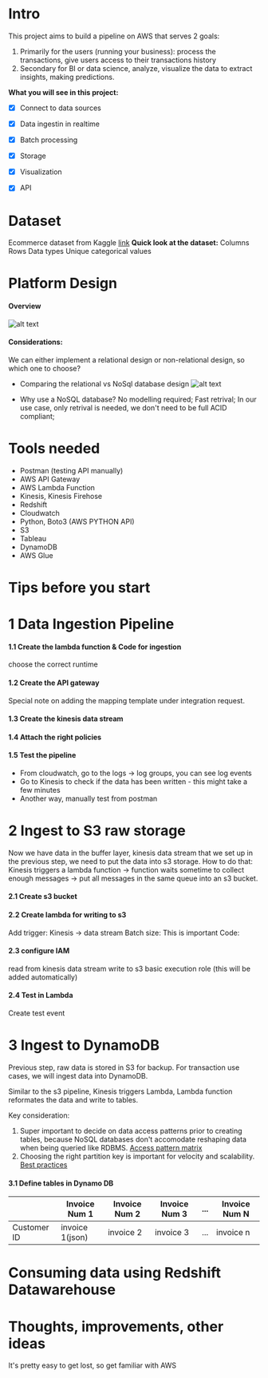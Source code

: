 # Intro
This project aims to build a pipeline on AWS that serves 2 goals: 
1. Primarily for the users (running your business): process the transactions, give users access to their transactions history
2. Secondary for BI or data science, analyze, visualize the data to extract insights, making predictions.

**What you will see in this project:**
- [x] Connect to data sources 
- [x] Data ingestin in realtime 
- [x] Batch processing 
- [x] Storage 
- [x] Visualization 
- [x] API 


# Dataset

Ecommerce dataset from Kaggle [link](https://www.kaggle.com/carrie1/ecommerce-data)
**Quick look at the dataset:**
Columns
Rows 
Data types 
Unique categorical values 


# Platform Design
####  Overview 
![alt text](image.jpg)

#### Considerations:
We can either implement a relational design or non-relational design, so which one to choose?

- Comparing the relational vs NoSql database design 
![alt text](image.jpg)

- Why use a NoSQL database?
    No modelling required;
    Fast retrival;
    In our use case, only retrival is needed, we don't need to be full ACID compliant;


# Tools needed

* Postman (testing API manually)
* AWS API Gateway 
* AWS Lambda Function 
* Kinesis, Kinesis Firehose
* Redshift 
* Cloudwatch
* Python, Boto3 (AWS PYTHON API)
* S3 
* Tableau  
* DynamoDB 
* AWS Glue

# Tips before you start


# 1 Data Ingestion Pipeline

#### 1.1 Create the lambda function & Code for ingestion
choose the correct runtime

#### 1.2 Create the API gateway 
Special note on adding the mapping template under integration request. 

#### 1.3 Create the kinesis data stream 
#### 1.4 Attach the right policies 
#### 1.5 Test the pipeline

- From cloudwatch, go to the logs -> log groups, you can see log events 
- Go to Kinesis to check if the data has been written - this might take a few minutes  
- Another way, manually test from postman


# 2 Ingest to S3 raw storage
Now we have data in the buffer layer, kinesis data stream that we set up in the previous step, we need to put the data into s3 storage. How to do that: Kinesis triggers a lambda function -> function waits sometime to collect enough messages -> put all messages in the same queue into an s3 bucket. 

#### 2.1 Create s3 bucket 
#### 2.2 Create lambda for writing to s3
Add trigger: Kinesis -> data stream <the name of the stream you created>
Batch size: This is important
Code: 

#### 2.3 configure IAM 
read from kinesis data stream
write to s3 
basic execution role (this will be added automatically)

#### 2.4 Test in Lambda 
Create test event 

# 3 Ingest to DynamoDB 
Previous step, raw data is stored in S3 for backup. For transaction use cases, we will ingest data into DynamoDB.

Similar to the s3 pipeline, Kinesis triggers Lambda, Lambda function reformates the data and write to tables. 
    
Key consideration: 
1. Super important to decide on data access patterns prior to creating tables, because NoSQL databases don't accomodate reshaping data when being queried like RDBMS. [Access pattern matrix](https://docs.aws.amazon.com/prescriptive-guidance/latest/dynamodb-data-modeling/template-access-patterns.html)
2. Choosing the right partition key is important for velocity and scalability. [Best practices](https://docs.aws.amazon.com/amazondynamodb/latest/developerguide/bp-time-series.html)

#### 3.1 Define tables in Dynamo DB 
|           | Invoice Num 1   | Invoice Num 2 | Invoice Num 3| ... | Invoice Num N |
|-----------|-----------------|---------------|--------------|-----|---------------|
|Customer ID| invoice 1(json) | invoice 2     | invoice 3    | ... | invoice n     |





# Consuming data using Redshift Datawarehouse 

# Thoughts, improvements, other ideas 
It's pretty easy to get lost, so get familiar with AWS
